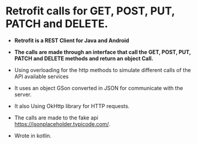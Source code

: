 # **Retrofit calls for GET, POST, PUT, PATCH and DELETE.**

- **Retrofit is a REST Client for Java and Android**

- **The calls are made through an interface that call the GET, POST, PUT, PATCH and DELETE methods and return an object Call<T>.**

- Using overloading for the http methods to simulate different calls of the API available services

- It uses an object GSon converted in JSON for communicate with the server. 

- It also Using OkHttp library for HTTP requests.

- The calls are made to the fake api https://jsonplaceholder.typicode.com/.

- Wrote in kotlin.
